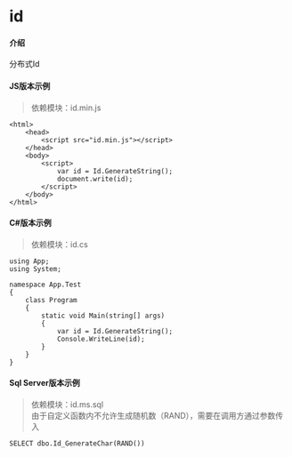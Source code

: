 # id

#### 介绍
分布式Id

#### JS版本示例

> 依赖模块：id.min.js

```
<html>
    <head>
        <script src="id.min.js"></script>
    </head>
    <body>
        <script>
            var id = Id.GenerateString();
            document.write(id);
        </script>
    </body>
</html>
```

#### C#版本示例

> 依赖模块：id.cs

```
using App;
using System;

namespace App.Test
{
    class Program
    {
        static void Main(string[] args)
        {
            var id = Id.GenerateString();
            Console.WriteLine(id);
        }
    }
}

```

#### Sql Server版本示例

> 依赖模块：id.ms.sql<br>
> 由于自定义函数内不允许生成随机数（RAND），需要在调用方通过参数传入

```
SELECT dbo.Id_GenerateChar(RAND())
```

